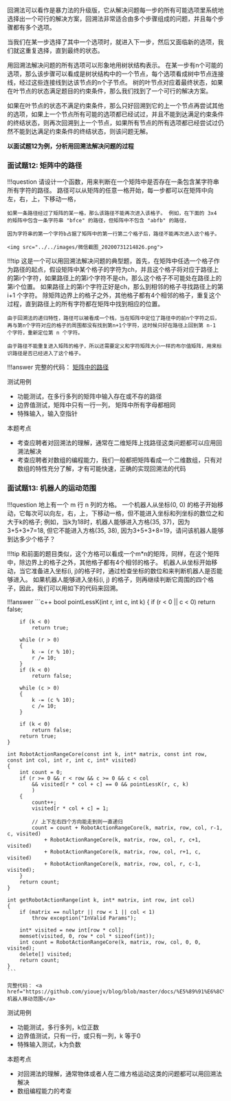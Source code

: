 

回溯法可以看作是暴力法的升级版，它从解决问题每一步的所有可能选项里系统地选择出一个可行的解决方案，回溯法非常适合由多个步骤组成的问题，并且每个步骤都有多个选项。

当我们在某一步选择了其中一个选项时，就进入下一步，然后又面临新的选项，我们就这重复选择，直到最终的状态。

用回溯法解决问题的所有选项可以形象地用树状结构表示。 在某一步有n个可能的选项，那么该步骤可以看成是树状结构中的一个节点，每个选项看成树中节点连接线，经过这些连接线到达该节点的n个子节点。
树的叶节点对应着最终状态，如果在叶节点的状态满足题目的约束条件，那么我们找到了一个可行的解决方案。

如果在叶节点的状态不满足约束条件，那么只好回溯到它的上一个节点再尝试其他的选项，如果上一个节点所有可能的选项都已经试过，并且不能到达满足约束条件的终结状态，则再次回溯到上一个节点，如果所有节点的所有选项都已经尝试过仍然不能到达满足约束条件的终结状态，则该问题无解。

**以面试题12为例，分析用回溯法解决问题的过程**

### 面试题12: 矩阵中的路径

!!!question
	请设计一个函数，用来判断在一个矩阵中是否存在一条包含某字符串所有字符的路径。 路径可以从矩阵的任意一格开始，每一步都可以在矩阵中向左，右，上，下移动一格，

	如果一条路径经过了矩阵的某一格，那么该路径不能再次进入该格子。 例如，在下面的 3x4 的矩阵中包含一条字符串 "bfce" 的路径，但矩阵中不包含 "abfb" 的路径，

	因为字符串的第一个字符b占据了矩阵中的第一行第二个格子后，路径不能再次进入这个格子。

	<img src="../../images/微信截图_20200731214826.png">


!!!tip
	这是一个可以用回溯法解决问题的典型题，首先，在矩阵中任选一个格子作为路径的起点，假设矩阵中某个格子的字符为ch，并且这个格子将对应于路径上的第i个字符，如果路径上的第i个字符不是ch，那么这个格子不可能处在路径上的第i个位置。 如果路径上的第i个字符正好是ch，那么到相邻的格子寻找路径上的第 i+1 个字符。 除矩阵边界上的格子之外，其他格子都有4个相邻的格子，重复这个过程，直到路径上的所有字符都在矩阵中找到相应的位置。

	由于回溯法的递归特性，路径可以被看成一个栈，当在矩阵中定位了路径中的前n个字符之后，再与第n个字符对应的格子的周围都没有找到第n+1个字符，这时候只好在路径上回到第 n-1 个字符，重新定位第 n 个字符。

	由于路径不能重复进入矩阵的格子，所以还需要定义和字符矩阵大小一样的布尔值矩阵，用来标识路径是否已经进入了这个格子。

!!!answer
	完整的代码： <a href="https://github.com/yiouejv/blog/blob/master/docs/%E5%89%91%E6%8C%87offer/codes/StringPathInMatrix.cpp">矩阵中的路径</a>


测试用例

- 功能测试，在多行多列的矩阵中输入存在或不存的路径
- 边界值测试，矩阵中只有一行一列， 矩阵中所有字母都相同
- 特殊输入，输入空指针

本题考点

- 考查应聘者对回溯法的理解，通常在二维矩阵上找路径这类问题都可以应用回溯法解决
- 考查应聘者对数组的编程能力，我们一般都把矩阵看成一个二维数组，只有对数组的特性充分了解，才有可能快速，正确的实现回溯法的代码


### 面试题13: 机器人的运动范围

!!!question
	地上有一个 m 行 n 列的方格。 一个机器人从坐标(0, 0) 的格子开始移动，它每次可以向左，右，上，下移动一格，但不能进入坐标和列坐标的数位之和大于k的格子; 例如，当k为18时，机器人能够进入方格(35, 37)，因为3+5+3+7=18, 但它不能进入方格(35, 38), 因为3+5+3+8=19，请问该机器人能够到达多少个格子？

!!!tip
	和前面的题目类似，这个方格可以看成一个m\*n的矩阵，同样，在这个矩阵中，除边界上的格子之外，其他格子都有4个相邻的格子。 机器人从坐标开始移动，当它准备进入坐标(i, j)的格子时，通过检查坐标的数位和来判断机器人是否能够进入。 如果机器人能够进入坐标(i, j) 的格子，则再继续判断它周围的四个格子，因此，我们可以用如下的代码来回溯。

!!!answer
	```c++
	bool pointLessK(int r, int c, int k)
	{
	    if (r < 0 || c < 0)
	        return false;

	    if (k < 0)
	        return true;

	    while (r > 0)
	    {
	        k -= (r % 10);
	        r /= 10;
	    }
	    if (k < 0)
	        return false;

	    while (c > 0)
	    {
	        k -= (c % 10);
	        c /= 10;
	    }

	    if (k < 0)
	        return false;
	    return true;
	}

	int RobotActionRangeCore(const int k, int* matrix, const int row, const int col, int r, int c, int* visited)
	{
	    int count = 0;
	    if (r >= 0 && r < row && c >= 0 && c < col
	        && visited[r * col + c] == 0 && pointLessK(r, c, k)
	        )
	    {
	        count++;
	        visited[r * col + c] = 1;

	        // 上下左右四个方向能走到则一直递归
	        count = count + RobotActionRangeCore(k, matrix, row, col, r-1, c, visited)
	            + RobotActionRangeCore(k, matrix, row, col, r, c+1, visited)
	            + RobotActionRangeCore(k, matrix, row, col, r+1, c, visited)
	            + RobotActionRangeCore(k, matrix, row, col, r, c-1, visited);
	    }
	    return count;
	}

	int getRobotActionRange(int k, int* matrix, int row, int col)
	{
	    if (matrix == nullptr || row < 1 || col < 1)
	        throw exception("InValid Params");

	    int* visited = new int[row * col];
	    memset(visited, 0, row * col * sizeof(int));
	    int count = RobotActionRangeCore(k, matrix, row, col, 0, 0, visited);
	    delete[] visited;
	    return count;
	}
	```

	完整代码： <a href="https://github.com/yiouejv/blog/blob/master/docs/%E5%89%91%E6%8C%87offer/codes/RobotActionRange.cpp">机器人移动范围</a> 

测试用例
	
- 功能测试，多行多列，k位正数
- 边界值测试，只有一行，或只有一列，k 等于0
- 特殊输入测试，k为负数

本题考点

- 对回溯法的理解，通常物体或者人在二维方格运动这类的问题都可以用回溯法解决
- 数组编程能力的考查